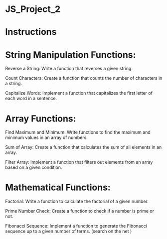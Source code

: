 # JS_Project_2

# Instructions

# String Manipulation Functions:
Reverse a String: Write a function that reverses a given string.

Count Characters: Create a function that counts the number of characters in a string.

Capitalize Words: Implement a function that capitalizes the first letter of each word in a sentence.


# Array Functions:
Find Maximum and Minimum: Write functions to find the maximum and minimum values in an array of numbers.

Sum of Array: Create a function that calculates the sum of all elements in an array.

Filter Array: Implement a function that filters out elements from an array based on a given condition.

# Mathematical Functions:
Factorial: Write a function to calculate the factorial of a given number.

Prime Number Check: Create a function to check if a number is prime or not.

Fibonacci Sequence: Implement a function to generate the Fibonacci sequence up to a given number of terms. (search on the net )
